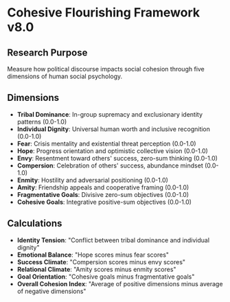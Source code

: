 # Cohesive Flourishing Framework v8.0

## Research Purpose
Measure how political discourse impacts social cohesion through five dimensions of human social psychology.

## Dimensions
- **Tribal Dominance**: In-group supremacy and exclusionary identity patterns (0.0-1.0)
- **Individual Dignity**: Universal human worth and inclusive recognition (0.0-1.0)
- **Fear**: Crisis mentality and existential threat perception (0.0-1.0)
- **Hope**: Progress orientation and optimistic collective vision (0.0-1.0)
- **Envy**: Resentment toward others' success, zero-sum thinking (0.0-1.0)
- **Compersion**: Celebration of others' success, abundance mindset (0.0-1.0)
- **Enmity**: Hostility and adversarial positioning (0.0-1.0)
- **Amity**: Friendship appeals and cooperative framing (0.0-1.0)
- **Fragmentative Goals**: Divisive zero-sum objectives (0.0-1.0)  
- **Cohesive Goals**: Integrative positive-sum objectives (0.0-1.0)

## Calculations
- **Identity Tension**: "Conflict between tribal dominance and individual dignity"
- **Emotional Balance**: "Hope scores minus fear scores"
- **Success Climate**: "Compersion scores minus envy scores" 
- **Relational Climate**: "Amity scores minus enmity scores"
- **Goal Orientation**: "Cohesive goals minus fragmentative goals"
- **Overall Cohesion Index**: "Average of positive dimensions minus average of negative dimensions"
